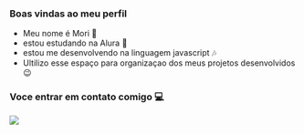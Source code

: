 ### Boas vindas ao meu perfil 
- Meu nome é Mori 💋  
- estou estudando na Alura 🎨
- estou me desenvolvendo na linguagem javascript 🎶
- Ultilizo esse espaço para organizaçao dos meus projetos desenvolvidos 😉
  
### Voce entrar em contato comigo 💻
![](https://media1.tenor.com/m/ob9YYPL2I0QAAAAC/izam-izam-shazna.gif)

